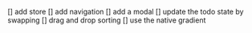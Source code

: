 [] add store
[] add navigation
[] add a modal
[] update the todo state by swapping
[] drag and drop sorting
[] use the native gradient
